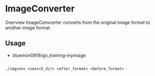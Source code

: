 ImageConverter
====

Overview
ImageConvcerter converts from the original image format to another image format.

## Usage
- bluemon0919/go_training-myimage

```

./imgconv <search_dir> <after_format> <before_format>
```
